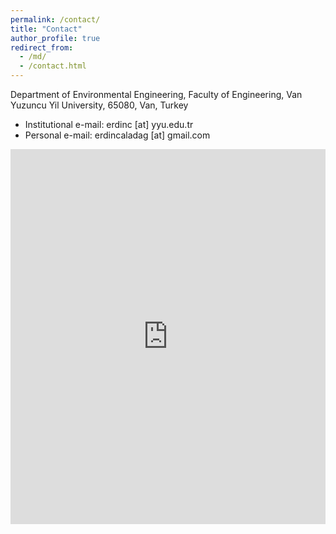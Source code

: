 ```yaml
---
permalink: /contact/
title: "Contact"
author_profile: true
redirect_from: 
  - /md/
  - /contact.html
---
```



Department of Environmental Engineering, Faculty of Engineering, Van Yuzuncu Yil University, 65080, Van, Turkey

* Institutional e-mail: erdinc [at] yyu.edu.tr
* Personal e-mail: erdincaladag [at] gmail.com

<div style="width: 100%"><iframe width="100%" height="600" frameborder="0" scrolling="no" marginheight="0" marginwidth="0" src="https://maps.google.com/maps?width=100%25&amp;height=600&amp;hl=en&amp;q=Environmental%20Engineering,%20Faculty%20of%20Engineering,%20Van%20Yuzuncu%20Yil%20University+(My%20Business%20Name)&amp;t=&amp;z=15&amp;ie=UTF8&amp;iwloc=B&amp;output=embed"><a href="https://www.maps.ie/distance-area-calculator.html">measure distance on map</a></iframe></div>


